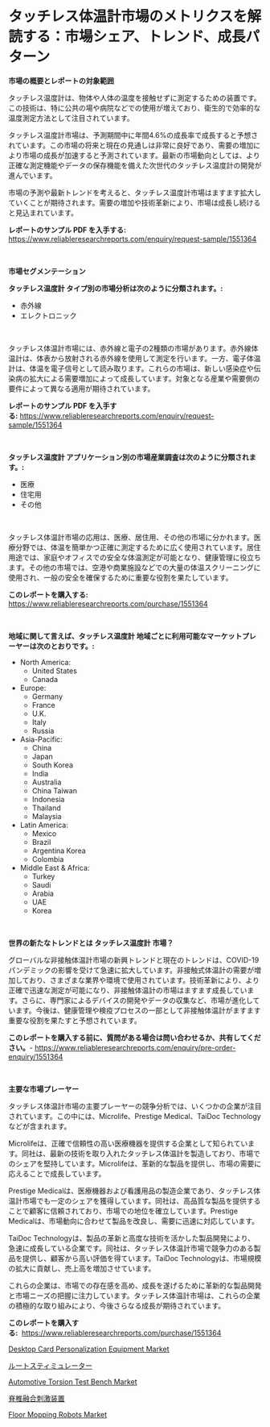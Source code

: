 <p><h1>タッチレス体温計市場のメトリクスを解読する：市場シェア、トレンド、成長パターン</h1></p><p><strong>市場の概要とレポートの対象範囲</strong></p>
<p><p>タッチレス温度計は、物体や人体の温度を接触せずに測定するための装置です。この技術は、特に公共の場や病院などでの使用が増えており、衛生的で効率的な温度測定方法として注目されています。</p><p>タッチレス温度計市場は、予測期間中に年間4.6%の成長率で成長すると予想されています。この市場の将来と現在の見通しは非常に良好であり、需要の増加により市場の成長が加速すると予測されています。最新の市場動向としては、より正確な測定機能やデータの保存機能を備えた次世代のタッチレス温度計の開発が進んでいます。</p><p>市場の予測や最新トレンドを考えると、タッチレス温度計市場はますます拡大していくことが期待されます。需要の増加や技術革新により、市場は成長し続けると見込まれています。</p></p>
<p><strong>レポートのサンプル PDF を入手する:</strong> <a href="https://www.reliableresearchreports.com/enquiry/request-sample/1551364">https://www.reliableresearchreports.com/enquiry/request-sample/1551364</a></p>
<p>&nbsp;</p>
<p><strong>市場セグメンテーション</strong></p>
<p><strong>タッチレス温度計 タイプ別の市場分析は次のように分類されます。:</strong></p>
<p><ul><li>赤外線</li><li>エレクトロニック</li></ul></p>
<p>&nbsp;</p>
<p><p>タッチレス体温計市場には、赤外線と電子の2種類の市場があります。赤外線体温計は、体表から放射される赤外線を使用して測定を行います。一方、電子体温計は、体温を電子信号として読み取ります。これらの市場は、新しい感染症や伝染病の拡大による需要増加によって成長しています。対象となる産業や需要側の要件によって異なる適用が期待されています。</p></p>
<p><strong>レポートのサンプル PDF を入手する:</strong>&nbsp;<a href="https://www.reliableresearchreports.com/enquiry/request-sample/1551364">https://www.reliableresearchreports.com/enquiry/request-sample/1551364</a></p>
<p>&nbsp;</p>
<p><strong> タッチレス温度計 アプリケーション別の市場産業調査は次のように分類されます。:</strong></p>
<p><ul><li>医療</li><li>住宅用</li><li>その他</li></ul></p>
<p>&nbsp;</p>
<p><p>タッチレス体温計市場の応用は、医療、居住用、その他の市場に分かれます。医療分野では、体温を簡単かつ正確に測定するために広く使用されています。居住用途では、家庭やオフィスでの安全な体温測定が可能となり、健康管理に役立ちます。その他の市場では、空港や商業施設などでの大量の体温スクリーニングに使用され、一般の安全を確保するために重要な役割を果たしています。</p></p>
<p><strong>このレポートを購入する:</strong>&nbsp; <a href="https://www.reliableresearchreports.com/purchase/1551364">https://www.reliableresearchreports.com/purchase/1551364</a></p>
<p>&nbsp;</p>
<p><strong>地域に関して言えば、タッチレス温度計 地域ごとに利用可能なマーケットプレーヤーは次のとおりです。:</strong></p>
<p><ul>
    <li>
        North America:
        <ul>
            <li>United States</li>
            <li>Canada</li>
        </ul>
    </li>
    <li>
        Europe:
        <ul>
            <li>Germany</li>
            <li>France</li>
            <li>U.K.</li>
            <li>Italy</li>
            <li>Russia</li>
        </ul>
    </li>
    <li>
        Asia-Pacific:
        <ul>
            <li>China</li>
            <li>Japan</li>
            <li>South Korea</li>
            <li>India</li>
            <li>Australia</li>
            <li>China Taiwan</li>
            <li>Indonesia</li>
            <li>Thailand</li>
            <li>Malaysia</li>
        </ul>
    </li>
    <li>
        Latin America:
        <ul>
            <li>Mexico</li>
            <li>Brazil</li>
            <li>Argentina Korea</li>
            <li>Colombia</li>
        </ul>
    </li>
    <li>
        Middle East & Africa:
        <ul>
            <li>Turkey</li>
            <li>Saudi</li>
            <li>Arabia</li>
            <li>UAE</li>
            <li>Korea</li>
        </ul>
    </li>
    </ul></p>
<p>&nbsp;</p>
<p><strong>世界の新たなトレンドとは タッチレス温度計 市場？</strong></p>
<p><p>グローバルな非接触体温計市場の新興トレンドと現在のトレンドは、COVID-19パンデミックの影響を受けて急速に拡大しています。非接触式体温計の需要が増加しており、さまざまな業界や環境で使用されています。技術革新により、より正確で迅速な測定が可能になり、非接触体温計の市場はますます成長しています。さらに、専門家によるデバイスの開発やデータの収集など、市場が進化しています。今後は、健康管理や検疫プロセスの一部として非接触体温計がますます重要な役割を果たすと予想されています。</p></p>
<p><strong>このレポートを購入する前に、質問がある場合は問い合わせるか、共有してください。</strong>- <a href="https://www.reliableresearchreports.com/enquiry/pre-order-enquiry/1551364">https://www.reliableresearchreports.com/enquiry/pre-order-enquiry/1551364</a></p>
<p>&nbsp;</p>
<p><strong>主要な市場プレーヤー</strong></p>
<p><p>タッチレス体温計市場の主要プレーヤーの競争分析では、いくつかの企業が注目されています。この中には、Microlife、Prestige Medical、TaiDoc Technologyなどが含まれます。</p><p>Microlifeは、正確で信頼性の高い医療機器を提供する企業として知られています。同社は、最新の技術を取り入れたタッチレス体温計を製造しており、市場でのシェアを堅持しています。Microlifeは、革新的な製品を提供し、市場の需要に応えることで成長しています。</p><p>Prestige Medicalは、医療機器および看護用品の製造企業であり、タッチレス体温計市場でも一定のシェアを獲得しています。同社は、高品質な製品を提供することで顧客に信頼されており、市場での地位を確立しています。Prestige Medicalは、市場動向に合わせて製品を改良し、需要に迅速に対応しています。</p><p>TaiDoc Technologyは、製品の革新と高度な技術を活かした製品開発により、急速に成長している企業です。同社は、タッチレス体温計市場で競争力のある製品を提供し、顧客から高い評価を得ています。TaiDoc Technologyは、市場規模の拡大に貢献し、売上高を増加させています。</p><p>これらの企業は、市場での存在感を高め、成長を遂げるために革新的な製品開発と市場ニーズの把握に注力しています。タッチレス体温計市場は、これらの企業の積極的な取り組みにより、今後さらなる成長が期待されています。</p></p>
<p><strong>このレポートを購入する:</strong>&nbsp;&nbsp;<a href="https://www.reliableresearchreports.com/purchase/1551364">https://www.reliableresearchreports.com/purchase/1551364</a></p>
<p><p><a href="https://issuu.com/reportprime-2/docs/desktop-card-personalization-equipment-market-size">Desktop Card Personalization Equipment Market</a></p><p><a href="https://github.com/bevdtkn4419963/Market-Research-Report-List-1/blob/main/75859667068.md">ルートスティミュレーター</a></p><p><a href="https://iodized-pantydraco-05c.notion.site/Automotive-Torsion-Test-Bench-Market-Offer-Valuable-Insights-into-Market-Size-Market-Share-Market--4cf89dcc605b4b12bc9dcb408436c4ee">Automotive Torsion Test Bench Market</a></p><p><a href="https://github.com/MosesSpinka1914/Market-Research-Report-List-1/blob/main/89741757069.md">脊椎融合刺激装置</a></p><p><a href="https://view.publitas.com/reportprime-1/floor-mopping-robots-market-challenges-opportunities-and-growth-drivers-and-major-market-players-forecasted-for-period-from-2024-2031/">Floor Mopping Robots Market</a></p></p>